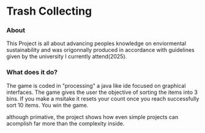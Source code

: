 <h1>Trash Collecting</h1>
<h3>About</h3>
<p>
  This Project is all about advancing peoples knowledge on enviormental sustainability and was origonnally produced in accordance with guidelines given by the university I currently attend(2025).
</p>
<h3>What does it do?</h3>
<p>
  The game is coded in "processing" a java like ide focused on graphical interfaces.
  The game gives the user the objective of sorting the items into 3 bins. If you make a msitake it resets your count once you reach successfully sort 10 items. You win the game.
</p>
<p>
  although primative, the project shows how even simple projects can acomplish far more than the complexity inside.
</p>
